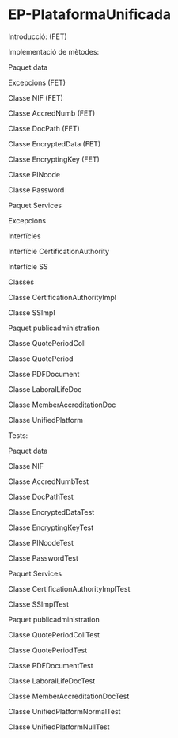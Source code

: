 # EP-PlataformaUnificada

Introducció: (FET)

Implementació de mètodes:

Paquet data

Excepcions (FET)

Classe NIF (FET)

Classe AccredNumb (FET)

Classe DocPath (FET)

Classe EncryptedData (FET)

Classe EncryptingKey (FET)

Classe PINcode

Classe Password

Paquet Services

Excepcions

Interfícies

Interfície CertificationAuthority

Interfície SS

Classes

Classe CertificationAuthorityImpl

Classe SSImpl

Paquet publicadministration

Classe QuotePeriodColl

Classe QuotePeriod

Classe PDFDocument

Classe LaboralLifeDoc

Classe MemberAccreditationDoc

Classe UnifiedPlatform

Tests:

Paquet data

Classe NIF

Classe AccredNumbTest

Classe DocPathTest

Classe EncryptedDataTest

Classe EncryptingKeyTest

Classe PINcodeTest

Classe PasswordTest

Paquet Services

Classe CertificationAuthorityImplTest

Classe SSImplTest



Paquet publicadministration

Classe QuotePeriodCollTest

Classe QuotePeriodTest

Classe PDFDocumentTest

Classe LaboralLifeDocTest

Classe MemberAccreditationDocTest

Classe UnifiedPlatformNormalTest

Classe UnifiedPlatformNullTest
